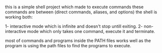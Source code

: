 this is a simple shell project which made to execute commands
these commands are between (direct commands, aliases, and options)
the shell is working both:

1- interactive mode which is infinite and doesn't stop untill exiting.
2- non-interactive mode which only takes one command, execute it and terminate.

most of commands and programs inside the PATH files works well
as the program is using the path files to find the programs to execute.
